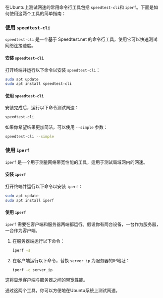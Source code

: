 在Ubuntu上测试网速的常用命令行工具包括 `speedtest-cli`和 `iperf`。下面是如何使用这两个工具的简单指南：

### 使用 `speedtest-cli`

`speedtest-cli` 是一个基于 Speedtest.net 的命令行工具，使用它可以快速测试网络连接速度。

#### 安装 `speedtest-cli`

打开终端并运行以下命令以安装 `speedtest-cli`：

```bash
sudo apt update
sudo apt install speedtest-cli
```

#### 使用 `speedtest-cli`

安装完成后，运行以下命令测试网速：

```bash
speedtest-cli
```

如果你希望结果更加简洁，可以使用 `--simple` 参数：

```bash
speedtest-cli --simple
```

### 使用 `iperf`

`iperf` 是一个用于测量网络带宽性能的工具，适用于测试局域网内的网速。

#### 安装 `iperf`

打开终端并运行以下命令以安装 `iperf`：

```bash
sudo apt update
sudo apt install iperf
```

#### 使用 `iperf`

`iperf` 需要在客户端和服务器两端都运行。假设你有两台设备，一台作为服务器，一台作为客户端。

1. 在服务器端运行以下命令：

   ```bash
   iperf -s
   ```
2. 在客户端运行以下命令，替换 `server_ip` 为服务器的IP地址：

   ```bash
   iperf -c server_ip
   ```

这将显示客户端与服务器之间的带宽性能。

通过这两个工具，你可以方便地在Ubuntu系统上测试网速。
